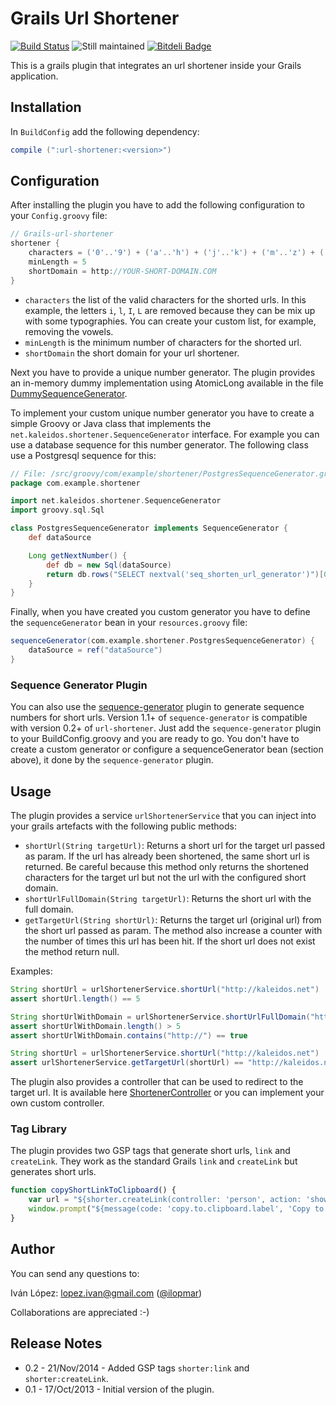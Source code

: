 Grails Url Shortener
====================

[![Build Status](https://drone.io/github.com/lmivan/grails-url-shortener/status.png)](https://drone.io/github.com/lmivan/grails-url-shortener/latest)
![Still maintained](http://stillmaintained.com/lmivan/grails-url-shortener.png "http://stillmaintained.com/lmivan/grails-url-shortener")
[![Bitdeli Badge](https://d2weczhvl823v0.cloudfront.net/lmivan/grails-url-shortener/trend.png)](https://bitdeli.com/free "Bitdeli Badge")

This is a grails plugin that integrates an url shortener inside your Grails application.


## Installation

In `BuildConfig` add the following dependency:

```groovy
compile (":url-shortener:<version>")
```


## Configuration

After installing the plugin you have to add the following configuration to your `Config.groovy` file:

```groovy
// Grails-url-shortener
shortener {
    characters = ('0'..'9') + ('a'..'h') + ('j'..'k') + ('m'..'z') + ('A'..'H') + ('J'..'K') + ('M'..'Z')
    minLength = 5
    shortDomain = http://YOUR-SHORT-DOMAIN.COM
}
```

- `characters` the list of the valid characters for the shorted urls. In this example, the letters `i`, `l`, `I`, `L` are removed because they can be mix up with some typographies. You can create your custom list, for example, removing the vowels.
- `minLength` is the minimum number of characters for the shorted url.
- `shortDomain` the short domain for your url shortener.

Next you have to provide a unique number generator. The plugin provides an in-memory dummy implementation using AtomicLong available in the file [DummySequenceGenerator](https://github.com/lmivan/grails-url-shortener/blob/master/src/groovy/net/kaleidos/shortener/generator/DummySequenceGenerator.groovy).


To implement your custom unique number generator you have to create a simple Groovy or Java class that implements the `net.kaleidos.shortener.SequenceGenerator` interface. For example you can use a database sequence for this number generator. The following class use a Postgresql sequence for this:

```groovy
// File: /src/groovy/com/example/shortener/PostgresSequenceGenerator.groovy
package com.example.shortener

import net.kaleidos.shortener.SequenceGenerator
import groovy.sql.Sql

class PostgresSequenceGenerator implements SequenceGenerator {
    def dataSource

    Long getNextNumber() {
        def db = new Sql(dataSource)
        return db.rows("SELECT nextval('seq_shorten_url_generator')")[0]['nextval']
    }
}
```

Finally, when you have created you custom generator you have to define the `sequenceGenerator` bean in your `resources.groovy` file:

```groovy
sequenceGenerator(com.example.shortener.PostgresSequenceGenerator) {
    dataSource = ref("dataSource")
}
```

### Sequence Generator Plugin

You can also use the [sequence-generator](http://grails.org/plugin/sequence-generator) plugin to generate sequence numbers for short urls.
Version 1.1+ of `sequence-generator` is compatible with version 0.2+ of `url-shortener`. Just add the `sequence-generator` plugin to
your BuildConfig.groovy and you are ready to go.
You don't have to create a custom generator or configure a sequenceGenerator bean (section above), it done by the `sequence-generator` plugin.

## Usage

The plugin provides a service `urlShortenerService` that you can inject into your grails artefacts with the following public methods:

- `shortUrl(String targetUrl)`: Returns a short url for the target url passed as param. If the url has already been shortened, the same short url is returned. Be careful because this method only returns the shortened characters for the target url but not the url with the configured short domain.
- `shortUrlFullDomain(String targetUrl)`: Returns the short url with the full domain.
- `getTargetUrl(String shortUrl)`: Returns the target url (original url) from the short url passed as param. The method also increase a counter with the number of times this url has been hit. If the short url does not exist the method return null.

Examples:

```groovy
String shortUrl = urlShortenerService.shortUrl("http://kaleidos.net")
assert shortUrl.length() == 5

String shortUrlWithDomain = urlShortenerService.shortUrlFullDomain("http://kaleidos.net")
assert shortUrlWithDomain.length() > 5
assert shortUrlWithDomain.contains("http://") == true

String shortUrl = urlShortenerService.shortUrl("http://kaleidos.net")
assert urlShortenerService.getTargetUrl(shortUrl) == "http://kaleidos.net"
```

The plugin also provides a controller that can be used to redirect to the target url. It is available here [ShortenerController](https://github.com/lmivan/grails-url-shortener/blob/master/grails-app/controllers/net/kaleidos/shortener/ShorternerController.groovy) or you can implement your own custom controller.

### Tag Library

The plugin provides two GSP tags that generate short urls, `link` and `createLink`. They work as the standard Grails `link` and `createLink` but generates short urls.

```javascript
function copyShortLinkToClipboard() {
    var url = "${shorter.createLink(controller: 'person', action: 'show', id: person.id, absolute: true)}";
    window.prompt("${message(code: 'copy.to.clipboard.label', 'Copy to clipboard: Ctrl+C, Enter')}", url);
}
```

## Author

You can send any questions to:

Iván López: lopez.ivan@gmail.com ([@ilopmar](https://twitter.com/ilopmar))

Collaborations are appreciated :-)


## Release Notes

* 0.2 - 21/Nov/2014 - Added GSP tags `shorter:link` and `shorter:createLink`.
* 0.1 - 17/Oct/2013 - Initial version of the plugin.
